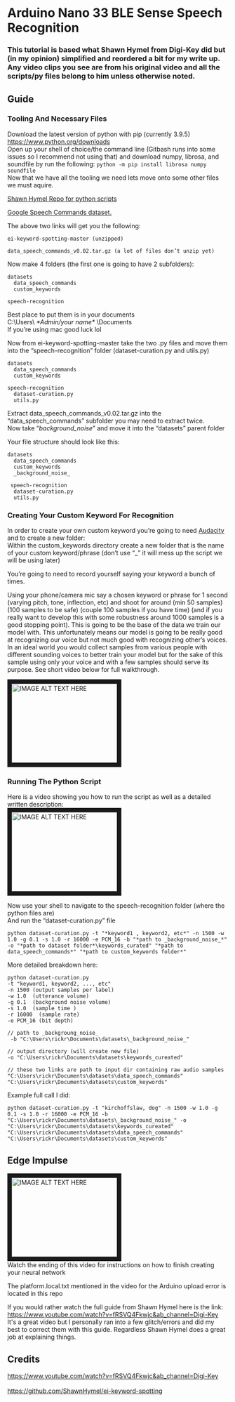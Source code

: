 # Arduino Nano 33 BLE Sense Speech Recognition

### This tutorial is based what Shawn Hymel from Digi-Key did but (in my opinion) simplified and reordered a bit for my write up. Any video clips you see are from his original video and all the scripts/py files belong to him unless otherwise noted.


## Guide
### Tooling And Necessary Files 
Download the latest version of python with pip (currently 3.9.5) </br>
https://www.python.org/downloads </br>
Open up your shell of choice/the command line (Gitbash runs into some issues so I recommend not using that) and download numpy, librosa, and soundfile by run the following: 
```python -m pip install librosa numpy soundfile``` </br>
Now that we have all the tooling we need lets move onto some other files we must aquire. </br>

[Shawn Hymel Repo for python scripts][reference link2]

[Google Speech Commands dataset.][reference link]

The above two links will get you the following:
```
ei-keyword-spotting-master (unzipped)

data_speech_commands_v0.02.tar.gz (a lot of files don’t unzip yet)
 ``` 
Now make 4 folders (the first one is going to have 2 subfolders):
```
datasets
  data_speech_commands
  custom_keywords

speech-recognition
```
Best place to put them is in your documents </br>
C:\Users\ *\*Admin/your name\** \Documents </br>
If you’re using mac good luck lol  </br>

Now from ei-keyword-spotting-master take the two .py files and move them into the “speech-recognition” folder (dataset-curation.py and utils.py)
```
datasets
  data_speech_commands
  custom_keywords

speech-recognition
  dataset-curation.py 
  utils.py
```

Extract data_speech_commands_v0.02.tar.gz into the “data_speech_commands” subfolder you may need to extract twice. </br>
Now take “_background_noise_” and move it into the “datasets” parent folder 

Your file structure should look like this:
```
datasets
  data_speech_commands
  custom_keywords
  _background_noise_
 
 speech-recognition
  dataset-curation.py 
  utils.py
```

### Creating Your Custom Keyword For Recognition
In order to create your own custom keyword you’re going to need [Audacity][reference link3] and to create a new folder: </br>
Within the custom_keywords directory create a new folder that is the name of your custom keyword/phrase (don’t use “_” it will mess up the script we will be using later) </br>

You’re going to need to record yourself saying your keyword a bunch of times. </br>

Using your phone/camera mic say a chosen keyword or phrase for 1 second (varying pitch, tone, inflection, etc) and shoot for around (min 50 samples) (100 samples to be safe) (couple 100 samples if you have time) (and if you really want to develop this with some robustness around 1000 samples is a good stopping point). This is going to be the base of the data we train our model with. This unfortunately means our model is going to be really good at recognizing our voice but not much good with recognizing other’s voices. In an ideal world you would collect samples from various people with different sounding voices to better train your model but for the sake of this sample using only your voice and with a few samples should serve its purpose. See short video below for full walkthrough.

<a href="https://youtu.be/bxQ29mNKYww" target="_blank"><img src="http://img.youtube.com/vi/bxQ29mNKYww/0.jpg" 
alt="IMAGE ALT TEXT HERE" width="240" height="180" border="10" /></a> </br>

### Running The Python Script
Here is a video showing you how to run the script as well as a detailed written description: </br>
<a href="https://youtu.be/CjSUhOtDkTw" target="_blank"><img src="http://img.youtube.com/vi/CjSUhOtDkTw/0.jpg" 
alt="IMAGE ALT TEXT HERE" width="240" height="180" border="10" /></a> </br>

Now use your shell to navigate to the speech-recognition folder (where the python files are) </br>
And run the “dataset-curation.py” file
``` 
python dataset-curation.py -t "*keyword1 , keyword2, etc*" -n 1500 -w 1.0 -g 0.1 -s 1.0 -r 16000 -e PCM_16 -b "*path to _background_noise_*" -o "*path to dataset folder*\keywords_curated" "*path to data_speech_commands*" "*path to custom_keywords folder*"
 ```
 
More detailed breakdown here:
```
python dataset-curation.py 
-t "keyword1, keyword2, ..., etc" 
-n 1500 (output samples per label)
-w 1.0  (utterance volume)
-g 0.1  (background noise volume)
-s 1.0  (sample time )
-r 16000  (sample rate)
-e PCM_16 (bit depth)

// path to _backgroung_noise_
 -b "C:\Users\rickr\Documents\datasets\_background_noise_"
 
// output directory (will create new file)
-o "C:\Users\rickr\Documents\datasets\keywords_cureated"

// these two links are path to input dir containing raw audio samples
"C:\Users\rickr\Documents\datasets\data_speech_commands" "C:\Users\rickr\Documents\datasets\custom_keywords"
```

Example full call I did:
```
python dataset-curation.py -t "kirchoffslaw, dog" -n 1500 -w 1.0 -g 0.1 -s 1.0 -r 16000 -e PCM_16 -b "C:\Users\rickr\Documents\datasets\_background_noise_" -o "C:\Users\rickr\Documents\datasets\keywords_cureated" "C:\Users\rickr\Documents\datasets\data_speech_commands" "C:\Users\rickr\Documents\datasets\custom_keywords"
```

## Edge Impulse 
<a href="https://youtu.be/fRSVQ4Fkwjc?t=598" target="_blank"><img src="http://img.youtube.com/vi/fRSVQ4Fkwjc/0.jpg" 
alt="IMAGE ALT TEXT HERE" width="240" height="180" border="10" /></a> </br>
Watch the ending of this video for instructions on how to finish creating your neural network </br>

The platform.local.txt mentioned in the video for the Arduino upload error is located in this repo


If you would rather watch the full guide from Shawn Hymel here is the link: </br>
https://www.youtube.com/watch?v=fRSVQ4Fkwjc&ab_channel=Digi-Key
It's a great video but I personally ran into a few glitch/errors and did my best to correct them with this guide. Regardless Shawn Hymel does a great job at explaining things.

## Credits
https://www.youtube.com/watch?v=fRSVQ4Fkwjc&ab_channel=Digi-Key </br>  
https://github.com/ShawnHymel/ei-keyword-spotting


[reference link]: https://storage.cloud.google.com/download.tensorflow.org/data/speech_commands_v0.02.tar.gz

[reference link2]: https://github.com/ShawnHymel/ei-keyword-spotting
[reference link3]:  https://www.audacityteam.org/download

